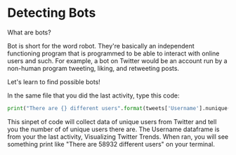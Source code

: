 # Detecting Bots

What are bots?

Bot is short for the word robot. They're basically an independent functioning program that is programmed to be able to interact with online users and such. For example, a bot on Twitter would be an account run by a non-human program tweeting, liking, and retweeting posts.

Let's learn to find possible bots!

In the same file that you did the last activity, type this code:

```python
print("There are {} different users".format(tweets['Username'].nunique())
```

This sinpet of code will collect data of unique users from Twitter and tell you the number of of unique users there are. The Username dataframe is from your the last activity, Visualizing Twitter Trends. When ran, you will see something print like "There are 58932 different users" on your terminal.


